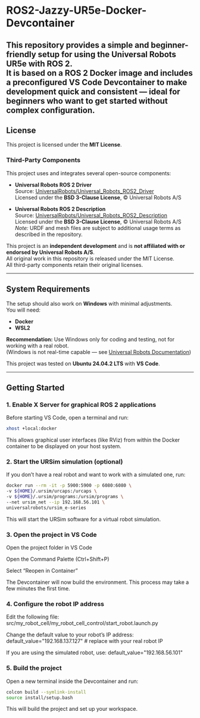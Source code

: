 # ROS2-Jazzy-UR5e-Docker-Devcontainer

This repository provides a **simple and beginner-friendly setup** for using the **Universal Robots UR5e** with **ROS 2**.  
It is based on a ROS 2 Docker image and includes a preconfigured **VS Code Devcontainer** to make development quick and consistent — ideal for beginners who want to get started without complex configuration.
---

## License

This project is licensed under the **MIT License**.

### Third-Party Components

This project uses and integrates several open-source components:

- **Universal Robots ROS 2 Driver**  
  Source: [UniversalRobots/Universal_Robots_ROS2_Driver](https://github.com/UniversalRobots/Universal_Robots_ROS2_Driver)  
  Licensed under the **BSD 3-Clause License**, © Universal Robots A/S  

- **Universal Robots ROS 2 Description**  
  Source: [UniversalRobots/Universal_Robots_ROS2_Description](https://github.com/UniversalRobots/Universal_Robots_ROS2_Description)  
  Licensed under the **BSD 3-Clause License**, © Universal Robots A/S  
  *Note:* URDF and mesh files are subject to additional usage terms as described in the repository.

This project is an **independent development** and is **not affiliated with or endorsed by Universal Robots A/S**.  
All original work in this repository is released under the MIT License.  
All third-party components retain their original licenses.

---

## System Requirements

The setup should also work on **Windows** with minimal adjustments.  
You will need:
- **Docker**
- **WSL2**

**Recommendation:** Use Windows only for coding and testing, not for working with a real robot.  
(Windows is not real-time capable — see [Universal Robots Documentation](https://docs.universal-robots.com/Universal_Robots_ROS2_Documentation/doc/ur_client_library/doc/real_time.html))

This project was tested on **Ubuntu 24.04.2 LTS** with **VS Code**.

---

## Getting Started

### 1. Enable X Server for graphical ROS 2 applications

Before starting VS Code, open a terminal and run:

```bash
xhost +local:docker
```

This allows graphical user interfaces (like RViz) from within the Docker container to be displayed on your host system.

### 2. Start the URSim simulation (optional)
If you don’t have a real robot and want to work with a simulated one, run:

```bash
docker run --rm -it -p 5900:5900 -p 6080:6080 \
-v ${HOME}/.ursim/urcaps:/urcaps \
-v ${HOME}/.ursim/programs:/ursim/programs \
--net ursim_net --ip 192.168.56.101 \
universalrobots/ursim_e-series
```
This will start the URSim software for a virtual robot simulation.


### 3. Open the project in VS Code

Open the project folder in VS Code

Open the Command Palette (Ctrl+Shift+P)

Select “Reopen in Container”

The Devcontainer will now build the environment.
This process may take a few minutes the first time.

### 4. Configure the robot IP address

Edit the following file:
src/my_robot_cell/my_robot_cell_control/start_robot.launch.py

Change the default value to your robot’s IP address:
default_value="192.168.137.127"  # replace with your real robot IP

If you are using the simulated robot, use:
default_value="192.168.56.101"

### 5. Build the project

Open a new terminal inside the Devcontainer and run:

```bash
colcon build --symlink-install
source install/setup.bash
```

This will build the project and set up your workspace.